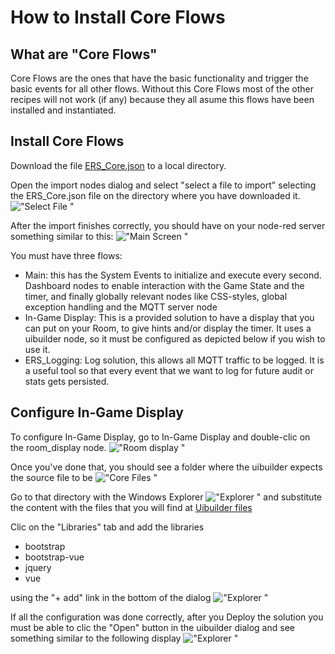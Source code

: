 # How to Install Core Flows
## What are "Core Flows"
Core Flows are the ones that have the basic functionality and trigger the basic events for all other flows.
Without this Core Flows most of the other recipes will not work (if any) because they all asume this flows have been installed and instantiated.

## Install Core Flows
Download the file <a href="https://github.com/gabrielcor/node-redescape-EscapeRoomSupplier/tree/main/Flows/Core">ERS_Core.json</a> to a local directory.

Open the import nodes dialog and select "select a file to import" selecting the ERS_Core.json file on the directory where you have downloaded it. !["Select File "](https://github.com/gabrielcor/node-redescape-EscapeRoomSupplier/blob/main/Documentation/screenshots/ImportNodes.png)

After the import finishes correctly, you should have on your node-red server something similar to this:
!["Main Screen "](https://github.com/gabrielcor/node-redescape-EscapeRoomSupplier/blob/main/Documentation/screenshots/CoreFlows01.png)

You must have three flows:

* Main: this has the System Events to initialize and execute every second. Dashboard nodes to enable interaction with the Game State and the timer, and finally globally relevant nodes like CSS-styles, global exception handling and the MQTT server node
* In-Game Display: This is a provided solution to have a display that you can put on your Room, to give hints and/or display the timer. It uses a uibuilder node, so it must be configured as depicted below if you wish to use it.
* ERS_Logging: Log solution, this allows all MQTT traffic to be logged. It is a useful tool so that every event that we want to log for future audit or stats gets persisted.


## Configure In-Game Display  
To configure In-Game Display, go to In-Game Display and double-clic on the room_display node.
!["Room display "](https://github.com/gabrielcor/node-redescape-EscapeRoomSupplier/blob/main/Documentation/screenshots/CoreFlows02.png)

Once you've done that, you should see a folder where the uibuilder expects the source file to be 
!["Core Files "](https://github.com/gabrielcor/node-redescape-EscapeRoomSupplier/blob/main/Documentation/screenshots/CoreFlows03.png)

Go to that directory with the Windows Explorer
!["Explorer "](https://github.com/gabrielcor/node-redescape-EscapeRoomSupplier/blob/main/Documentation/screenshots/CoreFlows04.png)
and substitute the content with the files that you will find at <a href="https://github.com/gabrielcor/node-redescape-EscapeRoomSupplier/tree/main/uibuilder/room_display/src" >Uibuilder files</a> 

Clic on the "Libraries" tab and add the libraries
* bootstrap
* bootstrap-vue
* jquery
* vue

using the "+ add" link in the bottom of the dialog
!["Explorer "](https://github.com/gabrielcor/node-redescape-EscapeRoomSupplier/blob/main/Documentation/screenshots/CoreFlows05.png)

If all the configuration was done correctly, after you Deploy the solution you must be able to clic the "Open" button in the uibuilder dialog and see something similar to the following display
!["Explorer "](https://github.com/gabrielcor/node-redescape-EscapeRoomSupplier/blob/main/Documentation/screenshots/CoreFlows06.png)
